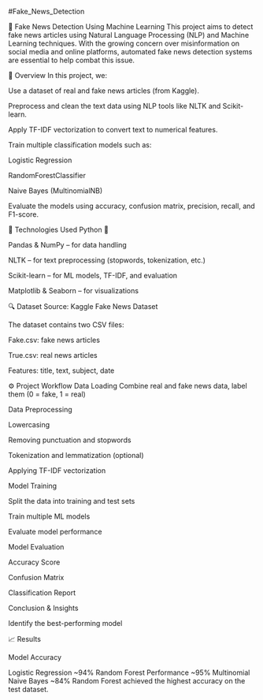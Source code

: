 #Fake_News_Detection

📰 Fake News Detection Using Machine Learning
This project aims to detect fake news articles using Natural Language Processing (NLP) and Machine Learning techniques. With the growing concern over misinformation on social media and online platforms, automated fake news detection systems are essential to help combat this issue.

📌 Overview
In this project, we:

Use a dataset of real and fake news articles (from Kaggle).

Preprocess and clean the text data using NLP tools like NLTK and Scikit-learn.

Apply TF-IDF vectorization to convert text to numerical features.

Train multiple classification models such as:

Logistic Regression

RandomForestClassifier

Naive Bayes (MultinomialNB)

Evaluate the models using accuracy, confusion matrix, precision, recall, and F1-score.


🧠 Technologies Used
Python 🐍

Pandas & NumPy – for data handling

NLTK – for text preprocessing (stopwords, tokenization, etc.)

Scikit-learn – for ML models, TF-IDF, and evaluation

Matplotlib & Seaborn – for visualizations

🔍 Dataset
Source: Kaggle Fake News Dataset

The dataset contains two CSV files:

Fake.csv: fake news articles

True.csv: real news articles

Features: title, text, subject, date

⚙️ Project Workflow
Data Loading
Combine real and fake news data, label them (0 = fake, 1 = real)

Data Preprocessing

Lowercasing

Removing punctuation and stopwords

Tokenization and lemmatization (optional)

Applying TF-IDF vectorization

Model Training

Split the data into training and test sets

Train multiple ML models

Evaluate model performance

Model Evaluation

Accuracy Score

Confusion Matrix

Classification Report

Conclusion & Insights

Identify the best-performing model

📈 Results

Model	Accuracy

Logistic Regression	~94%
Random Forest Performance	~95%
Multinomial Naive Bayes	~84%
Random Forest achieved the highest accuracy on the test dataset.
